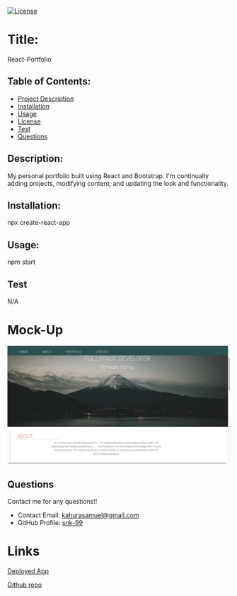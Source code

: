 
  [![License](https://img.shields.io/badge/License-undefined-blue.svg)](https://opensource.org/licenses/undefined)
  
  # Title:
  React-Portfolio
  

  ## Table of Contents: 
  * [Project Description](#description)
  * [Installation](#installation)
  * [Usage](#usage)
  * [License](#license)
  * [Test](#test)
  * [Questions](#questions)
  
  ## Description:
  My personal portfolio built using React and Bootstrap. I'm continually adding projects, modifying content, and updating the look and functionality.
  ## Installation:
  npx create-react-app <projectname>
  ## Usage:
  npm start
  ## Test
  N/A
 
  # Mock-Up

<img width="1436" alt="screenshot" src="./src/img/Screenshot.png">

  ## Questions
  Contact me for any questions!!
  * Contact Email: kahurasamuel@gmail.com
  * GitHub Profile: [snk-99](https://github.com/snk-99snk-99)

# Links
[Deployed App](https://fathomless-crag-60982.herokuapp.com/)

[Github repo](https://github.com/snk-99/React-website)
